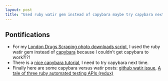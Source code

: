 ```yaml
---
layout: post
title: "Used ruby watir gem instead of capybara maybe try capybara next time?"
---
```


## Pontifications

* For my [London Drugs Scraping photo downloads script](http://rolandtanglao.com/2017/11/22/p1-add-command-line-parameters-london-drugs-photo-downloading-scraping-script/), I used the ruby watir gem instead of [capybara](http://teamcapybara.github.io/capybara/) because I couldn't get capybara to work?!?!
* There is a [nice capybara tutorial](http://tutorials.jumpstartlab.com/topics/scraping-with-capybara.html), I need to try capybara next time.
* Finally here are some capybara versus watir posts: [github watir issue](https://github.com/watir/watir/issues/444), [A tale of three ruby automated testing APIs (redux)](https://watirmelon.com/2011/12/03/a-tale-of-three-ruby-automated-testing-apis-redux/)